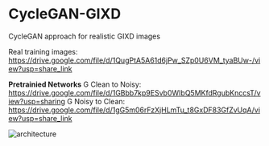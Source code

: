 # CycleGAN-GIXD
CycleGAN approach for realistic GIXD images

Real training images: https://drive.google.com/file/d/1QugPtA5A61d6jPw_SZp0U6VM_tyaBUw-/view?usp=share_link

**Pretrainied Networks**
G Clean to Noisy: https://drive.google.com/file/d/1GBbb7kp9ESvb0WIbQ5MKfdRgubKnccsT/view?usp=sharing
G Noisy to Clean: https://drive.google.com/file/d/1gG5m06rFzXjHLmTu_t8GxDF83GfZvUqA/view?usp=share_link


![architecture](https://github.com/skoolrules/CycleGAN-GIXD/assets/97300537/be2abf14-913d-4f10-8203-9f3505166bd4)


